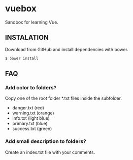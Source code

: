 # vuebox
Sandbox for learning Vue.

## INSTALATION

Download from GitHub and install dependencies with bower.

```bash
$ bower install
```


## FAQ

### Add color to folders?

Copy one of the root folder *.txt files inside the subfolder.

 - danger.txt (red)
 - warning.txt (orange)
 - info.txt (light blue)
 - primary.txt (blue)
 - success.txt  (green)


### Add small description to folders?

Create an index.txt file with your comments.